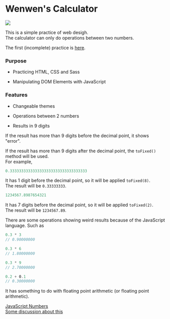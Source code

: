 # Wenwen's Calculator

![](https://i.imgur.com/pKz8zti.jpg)

This is a simple practice of web desigh.  
The calculator can only do operations between two numbers.  
  
The first (incomplete) practice is [here](https://lidemy.github.io/mentor-program-Amelie1815/homeworks/week4/hw1/).  

### Purpose

* Practicing HTML, CSS and Sass

* Manipulating DOM Elements with JavaScript

### Features

* Changeable themes

* Operations between 2 numbers

* Results in 9 digits
  
If the result has more than 9 digits before the decimal point, it shows "error".
  
If the result has more than 9 digits after the decimal point, the `toFixed()` method will be used.  
For example,  

```js
0.3333333333333333333333333333333333
```
It has 1 digit before the decimal point, so it will be applied `toFixed(8)`.  
The result will be `0.33333333`.

```js
1234567.8987654321
```
It has 7 digits before the decimal point, so it will be applied `toFixed(2)`.  
The result will be `1234567.89`.

There are some operations showing weird results because of the JavaScript language. Such as  

```js
0.3 * 3
// 0.90000000

0.3 * 6
// 1.80000000

0.3 * 9
// 2.70000000

0.2 + 0.1
// 0.30000000
```

It has something to do with floating point arithmetic (or floating point arithmetic).

[JavaScript Numbers](https://www.w3schools.com/js/js_numbers.asp)   
[Some discussion about this](https://stackoverflow.com/questions/1458633/how-to-deal-with-floating-point-number-precision-in-javascript)
